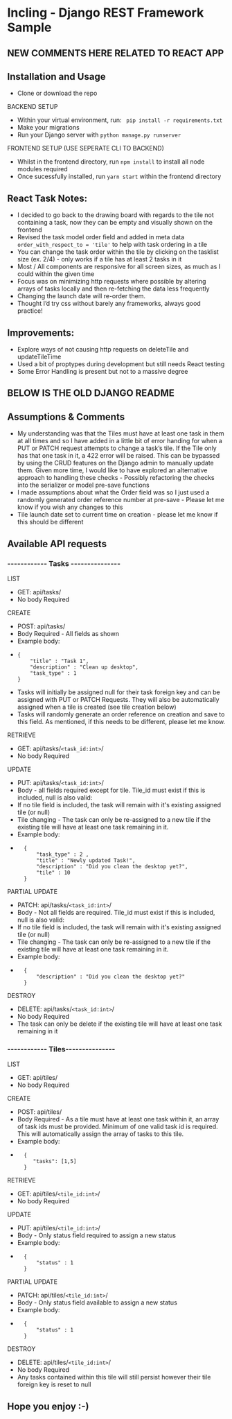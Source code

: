 # Incling - Django REST Framework Sample

## NEW COMMENTS HERE RELATED TO REACT APP

## Installation and Usage

- Clone or download the repo

BACKEND SETUP
- Within your virtual environment, run: ``` pip install -r requirements.txt``` 
- Make your migrations
- Run your Django server with ```python manage.py runserver```

FRONTEND SETUP (USE SEPERATE CLI TO BACKEND)
- Whilst in the frontend directory, run ``` npm install ``` to install all node modules required
- Once sucessfully installed, run ``` yarn start ``` within the frontend directory
 


## React Task Notes:
- I decided to go back to the drawing board with regards to the tile not containing a task, now they can be empty and visually shown on the frontend
- Revised the task model order field and added in meta data ``` order_with_respect_to = 'tile' ``` to help with task ordering in a tile
- You can change the task order within the tile by clicking on the tasklist size (ex. 2/4) - only works if a tile has at least 2 tasks in it
- Most / All components are responsive for all screen sizes, as much as I could within the given time
- Focus was on minimizing http requests where possible by altering arrays of tasks locally and then re-fetching the data less frequently
- Changing the launch date will re-order them.
- Thought I’d try css without barely any frameworks, always good practice! 

## Improvements:
- Explore ways of not causing http requests on deleteTile and updateTileTime
- Used a bit of proptypes during development but still needs React testing
- Some Error Handling is present but not to a massive degree 


## BELOW IS THE OLD DJANGO README

## Assumptions & Comments

- My understanding was that the Tiles must have at least one task in them at all times and so I have added in a little bit of error handing for when a PUT or PATCH request attempts to change a task’s tile. If the Tile only has that one task in it,  a 422 error will be raised. This can be bypassed by using the CRUD features on the Django admin to manually update them. Given more time, I would like to have explored an alternative approach to handling these checks - Possibly refactoring the checks into the serializer or model pre-save functions
- I made assumptions about what the Order field was so I just used a randomly generated order reference number at pre-save - Please let me know if you wish any changes to this
- Tile launch date set to current time on creation - please let me know if this should be different



## Available API requests

### ------------ Tasks ---------------

LIST
- GET: api/tasks/
- No body Required

CREATE
- POST: api/tasks/
- Body Required - All fields as shown
- Example body:
- ``` 
  {
      "title" : "Task 1",
      "description" : "Clean up desktop",
      "task_type" : 1
  }
  ```
- Tasks will initially be assigned null for their task foreign key and can be assigned with PUT or PATCH Requests. They will also be automatically assigned when a tile is created (see tile creation below)
- Tasks will randomly generate an order reference on creation and save to this field. As mentioned, if this needs to be different, please let me know.

RETRIEVE
- GET: api/tasks/```<task_id:int>```/
- No body Required

UPDATE
- PUT: api/tasks/```<task_id:int>```/
- Body - all fields required except for tile. Tile_id must exist if this is included, null is also valid:
- If no tile field is included, the task will remain with it's existing assigned tile (or null)
- Tile changing - The task can only be re-assigned to a new tile if the existing tile will have at least one task remaining in it.
- Example body:
- ``` 
	{
        "task_type" : 2 ,
        "title" : "Newly updated Task!",
        "description" : "Did you clean the desktop yet?",
        "tile" : 10
    }
  ```

PARTIAL UPDATE
- PATCH: api/tasks/```<task_id:int>```/
- Body - Not all fields are required. Tile_id must exist if this is included, null is also valid:
- If no tile field is included, the task will remain with it's existing assigned tile (or null)
- Tile changing - The task can only be re-assigned to a new tile if the existing tile will have at least one task remaining in it.
- Example body:
- ``` 
    {
	    "description" : "Did you clean the desktop yet?"
    }
  ```

DESTROY
- DELETE: api/tasks/```<task_id:int>```/
- No body Required
- The task can only be delete if the existing tile will have at least one task remaining in it



### ------------ Tiles---------------

LIST
- GET: api/tiles/
- No body Required

CREATE
- POST: api/tiles/
- Body Required - As a tile must have at least one task within it, an array of task ids must be provided. Minimum of one valid task id is required. This will automatically assign the array of tasks to this tile.
- Example body:
- ``` 
	{
       "tasks": [1,5]
    }
  ```

RETRIEVE
- GET: api/tiles/```<tile_id:int>```/
- No body Required

UPDATE
- PUT: api/tiles/```<tile_id:int>```/
- Body - Only status field required to assign a new status
- Example body:
- ``` 
	{
        "status" : 1
    }
  ```

PARTIAL UPDATE
- PATCH: api/tiles/```<tile_id:int>```/
- Body - Only status field available to assign a new status
- Example body:
- ``` 
	{
        "status" : 1
    }
  ```

DESTROY
- DELETE: api/tiles/```<tile_id:int>```/
- No body Required
- Any tasks contained within this tile will still persist however their tile foreign key is reset to null


## Hope you enjoy :-)